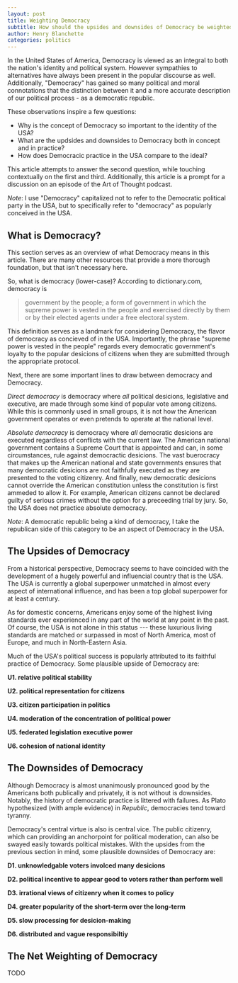 ```yaml
---
layout: post
title: Weighting Democracy
subtitle: How should the upsides and downsides of Democracy be weighted?
author: Henry Blanchette
categories: politics
---
```


In the United States of America, Democracy is viewed as an integral to both the nation's identity and political system. However sympathies to alternatives have always been present in the popular discourse as well. Additionally, "Democracy" has gained so many political and moral connotations that the distinction between it and a more accurate description of our political process - as a democratic republic.

These observations inspire a few questions:
- Why is the concept of Democracy so important to the identity of the USA?
- What are the updsides and downsides to Democracy both in concept and in practice?
- How does Democracic practice in the USA compare to the ideal?

This article attempts to answer the second question, while touching contextually on the first and third. Additionally, this article is a prompt for a discussion on an episode of the Art of Thought podcast.

_Note_: I use "Democracy" capitalized not to refer to the Democratic political party in the USA, but to specifically refer to "democracy" as popularly conceived in the USA.

## What is Democracy?

This section serves as an overview of what Democracy means in this article. There are many other resources that provide a more thorough foundation, but that isn't necessary here.

So, what is democracy (lower-case)? According to dictionary.com, democracy is

> government by the people; a form of government in which the supreme power is vested in the people and exercised directly by them or by their elected agents under a free electoral system.

This definition serves as a landmark for considering Democracy, the flavor of democracy as concieved of in the USA. Importantly, the phrase "supreme power is vested in the people" regards every democratic government's loyalty to the popular desicions of citizens when they are submitted through the appropriate protocol.

Next, there are some important lines to draw between democracy and Democracy.

_Direct democracy_ is democracy where _all_ political desicions, legislative and executive, are made through some kind of popular vote among citizens. While this is commonly used in small groups, it is not how the American government operates or even pretends to operate at the national level.

_Absolute democracy_ is democracy where _all_ democratic desicions are executed regardless of conflicts with the current law. The American national government contains a Supreme Court that is appointed and can, in some circumstances, rule against democractic desicions. The vast buerocracy that makes up the American national and state governments ensures that many democratic desicions are not faithfully executed as they are presented to the voting citizenry. And finally, new democratic desicions cannot override the American constitution unless the constitution is first ammeded to allow it. For example, American citizens cannot be declared guilty of serious crimes without the option for a preceeding trial by jury. So, the USA does not practice absolute democracy.

_Note_: A democratic republic being a kind of democracy, I take the republican side of this category to be an aspect of Democracy in the USA.

## The Upsides of Democracy

From a historical perspective, Democracy seems to have coincided with the development of a hugely powerful and influencial country that is the USA. The USA is currently a global superpower unmatched in almost every aspect of international influence, and has been a top global superpower for at least a century.

As for domestic concerns, Americans enjoy some of the highest living standards ever experienced in any part of the world at any point in the past. Of course, the USA is not alone in this status --- these luxurious living standards are matched or surpassed in most of North America, most of Europe, and much in North-Eastern Asia.

Much of the USA's political success is popularly attributed to its faithful practice of Democracy. Some plausible upside of Democracy are:

**U1. relative political stability**

**U2. political representation for citizens**

**U3. citizen participation in politics**

**U4. moderation of the concentration of political power**

**U5. federated legislation executive power**

**U6. cohesion of national identity**

## The Downsides of Democracy

Although Democracy is almost unanimously pronounced good by the Americans both publically and privately, it is not without is downsides. Notably, the history of democratic practice is littered with failures. As Plato hypothesized (with ample evidence) in _Republic_, democracies tend toward tyranny.

Democracy's central virtue is also is central vice. The public citizenry, which can providing an anchorpoint for political moderation, can also be swayed easily towards political mistakes. With the upsides from the previous section in mind, some plausible downsides of Democracy are:

**D1. unknowledgable voters involced many desicions**

**D2. political incentive to appear good to voters rather than perform well**

**D3. irrational views of citizenry when it comes to policy**

**D4. greater popularity of the short-term over the long-term**

**D5. slow processing for desicion-making**

**D6. distributed and vague responsibiltiy**

## The Net Weighting of Democracy

TODO
